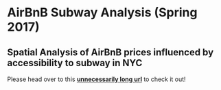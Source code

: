# AirBnB Subway Analysis (Spring 2017)

## Spatial Analysis of AirBnB prices influenced by accessibility to subway in NYC

Please head over to this [__unnecessarily long url__](https://https://sandriyishen.github.io/AirBnB-Subway-Analysis/) to check it out!
